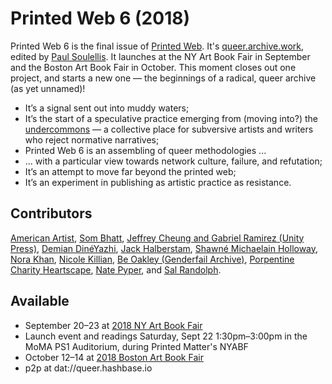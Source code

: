 # Printed Web 6 (2018)

Printed Web 6 is the final issue of [Printed Web](https://en.wikipedia.org/wiki/Library_of_the_Printed_Web#Printed_Web "Wikipedia: Library of the Printed Web"). It's [queer.archive.work](https://queer.archive.work), edited by [Paul Soulellis](https://en.wikipedia.org/wiki/Paul_Soulellis "Wikipedia: Paul Soulellis"). It launches at the NY Art Book Fair in September and the Boston Art Book Fair in October. This moment closes out one project, and starts a new one — the beginnings of a radical, queer archive (as yet unnamed)!

* It’s a signal sent out into muddy waters; 
* It’s the start of a speculative practice emerging from (moving into?) the [undercommons](http://www.minorcompositions.info/wp-content/uploads/2013/04/undercommons-web.pdf "Download PDF") — a collective place for subversive artists and writers who reject normative narratives;
* Printed Web 6 is an assembling of queer methodologies ... 
* ... with a particular view towards network culture, failure, and refutation; 
* It’s an attempt to move far beyond the printed web;
* It’s an experiment in publishing as artistic practice as resistance. 

## Contributors 
[American Artist](https://americanartist.us/), [Som Bhatt](https://somnathbhatt.com/), [Jeffrey Cheung and Gabriel Ramirez (Unity Press)](https://www.unityzines.com/), [Demian DinéYazhi](http://pica.org/artists/demian-dineyazhi/), [Jack Halberstam](https://en.wikipedia.org/wiki/Jack_Halberstam), [Shawné Michaelain Holloway](http://www.shawnemichaelainholloway.com/), [Nora Khan](https://noranahidkhan.com/), [Nicole Killian](http://www.nylondip.com/), [Be Oakley (Genderfail Archive)](http://genderfailarchiveproject.com/), [Porpentine Charity Heartscape](http://slimedaughter.com/), [Nate Pyper](http://natepyper.com/), and [Sal Randolph](https://en.wikipedia.org/wiki/Sal_Randolph). 

## Available 
* September 20–23 at [2018 NY Art Book Fair](http://nyartbookfair.com/)
* Launch event and readings Saturday, Sept 22 1:30pm–3:00pm in the MoMA PS1 Auditorium, during Printed Matter's NYABF
* October 12–14 at [2018 Boston Art Book Fair](http://bostonartbookfair.com/) 
* p2p at dat://queer.hashbase.io
